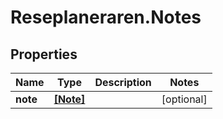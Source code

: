 # Reseplaneraren.Notes

## Properties
Name | Type | Description | Notes
------------ | ------------- | ------------- | -------------
**note** | [**[Note]**](Note.md) |  | [optional] 



